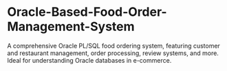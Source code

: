 # Oracle-Based-Food-Order-Management-System
A comprehensive Oracle PL/SQL food ordering system, featuring customer and restaurant management, order processing, review systems, and more. Ideal for understanding Oracle databases in e-commerce.
